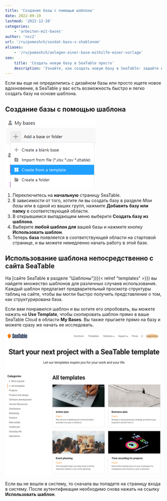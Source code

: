 ```yaml
---
title: 'Создание базы с помощью шаблона'
date: 2022-09-19
lastmod: '2022-12-28'
categories:
    - 'arbeiten-mit-bases'
author: 'nsc2'
url: '/ru/pomoshch/sozdat-bazu-s-shablonom'
aliases:
    - '/ru/pomoshch/anlegen-einer-base-mithilfe-einer-vorlage'
seo:
    title: 'Создать новую базу в SeaTable просто'
    description: 'Узнайте, как создать новую базу в SeaTable: задайте имя, цвет, значок и начните работать с вашими данными и процессами.'
---
```


Если вы еще не определились с дизайном базы или просто ищете новое вдохновение, в SeaTable у вас есть возможность быстро и легко создать базу на основе шаблона.

## Создание базы с помощью шаблона

![Создание базы из шаблона](images/Eine-Base-aus-einer-Vorlage-erstellen.png)

1. Переключитесь на **начальную** страницу SeaTable.
2. В зависимости от того, хотите ли вы создать базу в разделе _Мои базы_ или в одной из ваших групп, нажмите **Добавить базу или папку** в соответствующей области.
3. В открывшемся выпадающем меню выберите **Создать базу из шаблона**.
4. Выберите **любой шаблон для** вашей базы и нажмите кнопку **Использовать шаблон**.
5. Теперь **база** появляется в соответствующей области на стартовой странице, и вы можете немедленно начать работу в этой базе.

## Использование шаблона непосредственно с сайта SeaTable

На [сайте SeaTable в разделе "Шаблоны"]({{< relref "templates" >}}) вы найдете множество шаблонов для различных случаев использования. Каждый шаблон предлагает предварительный просмотр структуры таблиц на сайте, чтобы вы могли быстро получить представление о том, как структурирована база.

Если вам понравился шаблон и вы хотите его опробовать, вы можете нажать на **Use Template**, чтобы скопировать шаблон прямо в ваше SeaTable Cloud в области **My Bases**. Вы также прыгаете прямо на базу и можете сразу же начать ее исследовать.

![Шаблоны с seatable.io](images/seatable-templates.png)

Если вы не вошли в систему, то сначала вы попадете на страницу входа в систему. После аутентификации необходимо снова нажать на ссылку **Использовать шаблон**.
